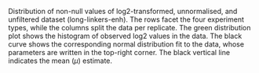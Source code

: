 
Distribution of non-null values of log2-transformed, unnormalised, and unfiltered dataset (long-linkers-enh). 
The rows facet the four experiment types, while the columns split the data per replicate.
The green distribution plot shows the histogram of observed log2 values in the data.
The black curve shows the corresponding normal distribution fit to the data, whose parameters are written in the top-right corner.
The black vertical line indicates the mean ($\mu$) estimate.
